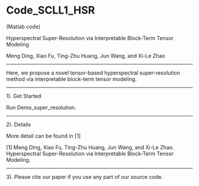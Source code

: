 # Code_SCLL1_HSR
(Matlab code)

Hyperspectral Super-Resolution via Interpretable Block-Term Tensor Modeling

Meng Ding, Xiao Fu, Ting-Zhu Huang, Jun Wang, and Xi-Le Zhao

------------------------------------------------------------------------------------------------------------------------------------------------
Here, we propose a novel tensor-based hyperspectral super-resolution method via interpretable block-term tensor modeling.

------------------------------------------------------------------------------------------------------------------------------------------------
1). Get Started

Run Demo_super_resolution.

------------------------------------------------------------------------------------------------------------------------------------------------
2). Details

More detail can be found in [1]

[1] Meng Ding, Xiao Fu, Ting-Zhu Huang, Jun Wang, and Xi-Le Zhao. Hyperspectral Super-Resolution via Interpretable Block-Term Tensor Modeling.

------------------------------------------------------------------------------------------------------------------------------------------------
3). Please cite our paper if you use any part of our source code.
